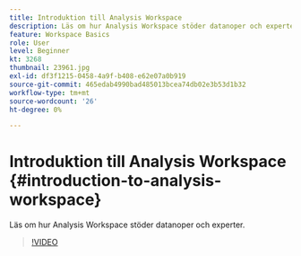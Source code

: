 ```yaml
---
title: Introduktion till Analysis Workspace
description: Läs om hur Analysis Workspace stöder datanoper och experter.
feature: Workspace Basics
role: User
level: Beginner
kt: 3268
thumbnail: 23961.jpg
exl-id: df3f1215-0458-4a9f-b408-e62e07a0b919
source-git-commit: 465edab4990bad485013bcea74db02e3b53d1b32
workflow-type: tm+mt
source-wordcount: '26'
ht-degree: 0%

---
```


# Introduktion till Analysis Workspace {#introduction-to-analysis-workspace}

Läs om hur Analysis Workspace stöder datanoper och experter.

>[!VIDEO](https://video.tv.adobe.com/v/28165/?quality=12)
